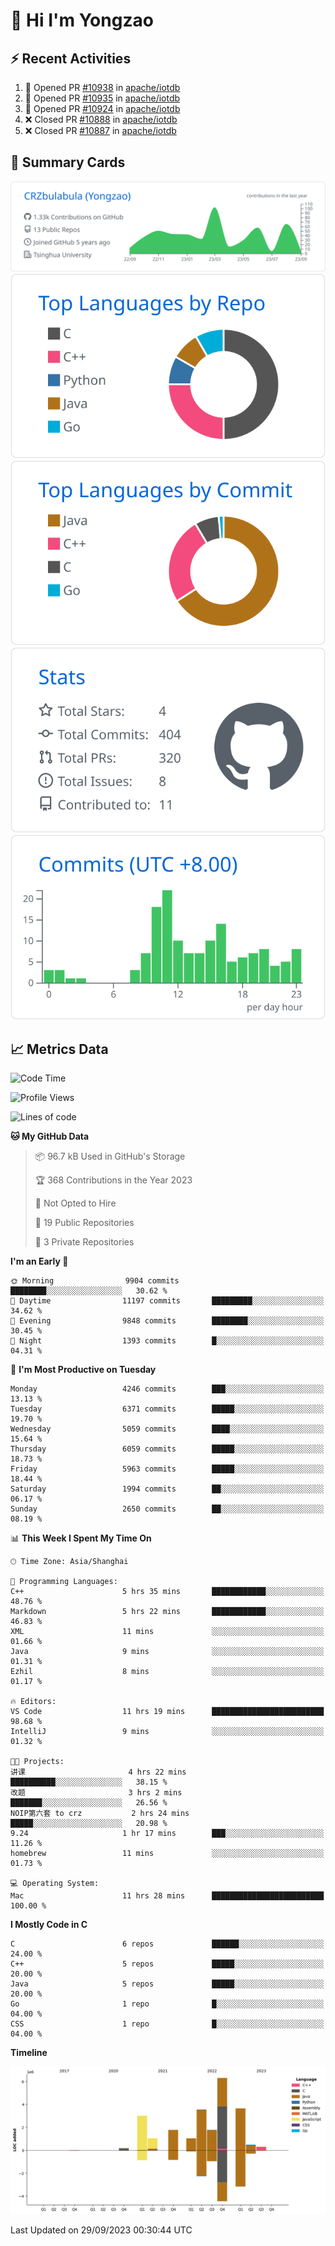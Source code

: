 # 👋 Hi I'm Yongzao

## ⚡ Recent Activities
<!--START_SECTION:activity-->
1. 💪 Opened PR [#10938](https://github.com/apache/iotdb/pull/10938) in [apache/iotdb](https://github.com/apache/iotdb)
2. 💪 Opened PR [#10935](https://github.com/apache/iotdb/pull/10935) in [apache/iotdb](https://github.com/apache/iotdb)
3. 💪 Opened PR [#10924](https://github.com/apache/iotdb/pull/10924) in [apache/iotdb](https://github.com/apache/iotdb)
4. ❌ Closed PR [#10888](https://github.com/apache/iotdb/pull/10888) in [apache/iotdb](https://github.com/apache/iotdb)
5. ❌ Closed PR [#10887](https://github.com/apache/iotdb/pull/10887) in [apache/iotdb](https://github.com/apache/iotdb)
<!--END_SECTION:activity-->

## 🎑 Summary Cards

[![](https://raw.githubusercontent.com/CRZbulabula/CRZbulabula/main/profile-summary-card-output/github/0-profile-details.svg)](https://github.com/vn7n24fzkq/github-profile-summary-cards)
[![](https://raw.githubusercontent.com/CRZbulabula/CRZbulabula/main/profile-summary-card-output/github/1-repos-per-language.svg)](https://github.com/vn7n24fzkq/github-profile-summary-cards) [![](https://raw.githubusercontent.com/CRZbulabula/CRZbulabula/main/profile-summary-card-output/github/2-most-commit-language.svg)](https://github.com/vn7n24fzkq/github-profile-summary-cards)
[![](https://raw.githubusercontent.com/CRZbulabula/CRZbulabula/main/profile-summary-card-output/github/3-stats.svg)](https://github.com/vn7n24fzkq/github-profile-summary-cards) [![](https://raw.githubusercontent.com/CRZbulabula/CRZbulabula/main/profile-summary-card-output/github/4-productive-time.svg)](https://github.com/vn7n24fzkq/github-profile-summary-cards)

## 📈 Metrics Data

<!--START_SECTION:waka-->
![Code Time](http://img.shields.io/badge/Code%20Time-319%20hrs%2018%20mins-blue)

![Profile Views](http://img.shields.io/badge/Profile%20Views-6-blue)

![Lines of code](https://img.shields.io/badge/From%20Hello%20World%20I%27ve%20Written-23.1%20million%20lines%20of%20code-blue)

**🐱 My GitHub Data** 

> 📦 96.7 kB Used in GitHub's Storage 
 > 
> 🏆 368 Contributions in the Year 2023
 > 
> 🚫 Not Opted to Hire
 > 
> 📜 19 Public Repositories 
 > 
> 🔑 3 Private Repositories 
 > 
**I'm an Early 🐤** 

```text
🌞 Morning                9904 commits        ████████░░░░░░░░░░░░░░░░░   30.62 % 
🌆 Daytime                11197 commits       █████████░░░░░░░░░░░░░░░░   34.62 % 
🌃 Evening                9848 commits        ████████░░░░░░░░░░░░░░░░░   30.45 % 
🌙 Night                  1393 commits        █░░░░░░░░░░░░░░░░░░░░░░░░   04.31 % 
```
📅 **I'm Most Productive on Tuesday** 

```text
Monday                   4246 commits        ███░░░░░░░░░░░░░░░░░░░░░░   13.13 % 
Tuesday                  6371 commits        █████░░░░░░░░░░░░░░░░░░░░   19.70 % 
Wednesday                5059 commits        ████░░░░░░░░░░░░░░░░░░░░░   15.64 % 
Thursday                 6059 commits        █████░░░░░░░░░░░░░░░░░░░░   18.73 % 
Friday                   5963 commits        █████░░░░░░░░░░░░░░░░░░░░   18.44 % 
Saturday                 1994 commits        ██░░░░░░░░░░░░░░░░░░░░░░░   06.17 % 
Sunday                   2650 commits        ██░░░░░░░░░░░░░░░░░░░░░░░   08.19 % 
```


📊 **This Week I Spent My Time On** 

```text
🕑︎ Time Zone: Asia/Shanghai

💬 Programming Languages: 
C++                      5 hrs 35 mins       ████████████░░░░░░░░░░░░░   48.76 % 
Markdown                 5 hrs 22 mins       ████████████░░░░░░░░░░░░░   46.83 % 
XML                      11 mins             ░░░░░░░░░░░░░░░░░░░░░░░░░   01.66 % 
Java                     9 mins              ░░░░░░░░░░░░░░░░░░░░░░░░░   01.31 % 
Ezhil                    8 mins              ░░░░░░░░░░░░░░░░░░░░░░░░░   01.17 % 

🔥 Editors: 
VS Code                  11 hrs 19 mins      █████████████████████████   98.68 % 
IntelliJ                 9 mins              ░░░░░░░░░░░░░░░░░░░░░░░░░   01.32 % 

🐱‍💻 Projects: 
讲课                       4 hrs 22 mins       ██████████░░░░░░░░░░░░░░░   38.15 % 
改题                       3 hrs 2 mins        ███████░░░░░░░░░░░░░░░░░░   26.56 % 
NOIP第六套 to crz           2 hrs 24 mins       █████░░░░░░░░░░░░░░░░░░░░   20.98 % 
9.24                     1 hr 17 mins        ███░░░░░░░░░░░░░░░░░░░░░░   11.26 % 
homebrew                 11 mins             ░░░░░░░░░░░░░░░░░░░░░░░░░   01.73 % 

💻 Operating System: 
Mac                      11 hrs 28 mins      █████████████████████████   100.00 % 
```

**I Mostly Code in C** 

```text
C                        6 repos             ██████░░░░░░░░░░░░░░░░░░░   24.00 % 
C++                      5 repos             █████░░░░░░░░░░░░░░░░░░░░   20.00 % 
Java                     5 repos             █████░░░░░░░░░░░░░░░░░░░░   20.00 % 
Go                       1 repo              █░░░░░░░░░░░░░░░░░░░░░░░░   04.00 % 
CSS                      1 repo              █░░░░░░░░░░░░░░░░░░░░░░░░   04.00 % 
```



**Timeline**

![Lines of Code chart](https://raw.githubusercontent.com/CRZbulabula/CRZbulabula/main/assets/bar_graph.png)


 Last Updated on 29/09/2023 00:30:44 UTC
<!--END_SECTION:waka-->

